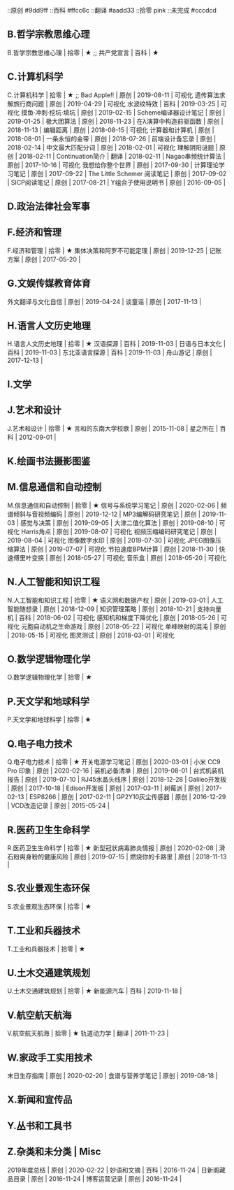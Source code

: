 
::原创    #9dd9ff
::百科    #ffcc6c
::翻译    #aadd33
::拾零    pink
::未完成  #cccdcd

## B.哲学宗教思维心理

B.哲学宗教思维心理                          | 拾零 | ★
;; 共产党宣言                               | 百科 | ★

## C.计算机科学

C.计算机科学                                | 拾零 | ★
;; Bad Apple!!                              | 原创 | 2019-08-11 | 可视化
遗传算法求解旅行商问题                      | 原创 | 2019-04-29 | 可视化
水波纹特效                                  | 百科 | 2019-03-25 | 可视化
摸鱼·冲刺·挖坑·填坑                         | 原创 | 2019-02-15 | 
Scheme编译器设计笔记                        | 原创 | 2019-01-25 | 
极大团算法                                  | 原创 | 2018-11-23 | 
在λ演算中构造前驱函数                       | 原创 | 2018-11-13 | 
编辑距离                                    | 原创 | 2018-08-15 | 可视化
计算器和计算机                              | 原创 | 2018-08-01 | 
一条永恒的金带                              | 原创 | 2018-07-26 | 
前端设计备忘录                              | 原创 | 2018-02-14 | 
中文最大匹配分词                            | 原创 | 2018-02-01 | 可视化
理解阴阳谜题                                | 原创 | 2018-02-11 | 
Continuation简介                            | 翻译 | 2018-02-11 | 
Nagao串频统计算法                           | 原创 | 2017-10-16 | 可视化
我想给你整个世界                            | 原创 | 2017-09-30 | 
计算理论学习笔记                            | 原创 | 2017-09-22 | 
The Little Schemer 阅读笔记                 | 原创 | 2017-09-02 | 
SICP阅读笔记                                | 原创 | 2017-08-21 | 
Y组合子使用说明书                           | 原创 | 2016-09-05 | 

## D.政治法律社会军事

## F.经济和管理

F.经济和管理                                | 拾零 | ★
集体决策和阿罗不可能定理                    | 原创 | 2019-12-25 | 
记账方案                                    | 原创 | 2017-05-20 | 

## G.文娱传媒教育体育

外文翻译与文化自信                          | 原创 | 2019-04-24 | 
谈童谣                                      | 原创 | 2017-11-13 | 

## H.语言人文历史地理

H.语言人文历史地理                          | 拾零 | ★
汉语探源                                    | 百科 | 2019-11-03 | 
日语与日本文化                              | 百科 | 2019-11-03 | 
东北亚语言探源                              | 百科 | 2019-11-03 | 
舟山游记                                    | 原创 | 2017-12-13 | 

## I.文学

## J.艺术和设计

J.艺术和设计                                | 拾零 | ★
言和的东南大学校歌                          | 原创 | 2015-11-08 | 
星之所在                                    | 百科 | 2012-09-01 | 

## K.绘画书法摄影图鉴

## M.信息通信和自动控制

M.信息通信和自动控制                        | 拾零 | ★
信号与系统学习笔记                          | 原创 | 2020-02-06 | 
频谱倾斜与音视频编码                        | 原创 | 2019-12-12 | 
MP3编解码研究笔记                           | 原创 | 2019-11-03 | 
感觉与决策                                  | 原创 | 2019-09-05 | 
大津二值化算法                              | 原创 | 2019-08-10 | 可视化
Harris角点                                  | 原创 | 2019-08-07 | 可视化
视频压缩编码研究笔记                        | 原创 | 2019-08-04 | 可视化
图像数字水印                                | 原创 | 2019-07-30 | 可视化
JPEG图像压缩算法                            | 原创 | 2019-07-07 | 可视化
节拍速度BPM计算                             | 原创 | 2018-11-30 | 
快速傅里叶变换                              | 原创 | 2018-05-27 | 可视化
音乐盒                                      | 原创 | 2018-05-20 | 可视化

## N.人工智能和知识工程

N.人工智能和知识工程                        | 拾零 | ★
语义网和数据产权                            | 原创 | 2019-03-01 | 
人工智能随想录                              | 原创 | 2018-12-09 | 
知识管理策略                                | 原创 | 2018-10-21 | 
支持向量机                                  | 百科 | 2018-06-02 | 可视化
感知机和梯度下降优化                        | 原创 | 2018-05-26 | 可视化
元胞自动机之生命游戏                        | 原创 | 2018-05-22 | 可视化
单峰映射的混沌                              | 原创 | 2018-05-15 | 可视化
图灵测试                                    | 原创 | 2018-03-01 | 可视化

## O.数学逻辑物理化学

O.数学逻辑物理化学                          | 拾零 | ★

## P.天文学和地球科学

P.天文学和地球科学                          | 拾零 | ★

## Q.电子电力技术

Q.电子电力技术                              | 拾零 | ★
开关电源学习笔记                            | 原创 | 2020-03-01 | 
小米 CC9 Pro 印象                           | 原创 | 2020-02-16 | 
装机必备清单                                | 原创 | 2019-08-01 | 
台式机装机报告                              | 原创 | 2019-07-10 | 
RJ45水晶头线序                              | 原创 | 2018-12-28 | 
Galileo开发板                               | 原创 | 2017-10-18 | 
Edison开发板                                | 原创 | 2017-03-11 | 
树莓派                                      | 原创 | 2017-02-13 | 
ESP8266                                     | 原创 | 2017-02-11 | 
GP2Y10灰尘传感器                            | 原创 | 2016-12-29 | 
VCD改造记录                                 | 原创 | 2015-05-24 | 

## R.医药卫生生命科学

R.医药卫生生命科学                          | 拾零 | ★
新型冠状病毒肺炎情报                        | 原创 | 2020-02-08 | 
滑石粉爽身粉的健康风险                      | 原创 | 2019-07-15 | 
燃烧你的卡路里                              | 原创 | 2018-11-13 | 

## S.农业景观生态环保

S.农业景观生态环保                          | 拾零 | ★

## T.工业和兵器技术

T.工业和兵器技术                            | 拾零 | ★

## U.土木交通建筑规划

U.土木交通建筑规划                          | 拾零 | ★
新能源汽车                                  | 百科 | 2019-11-18 | 

## V.航空航天航海

V.航空航天航海                              | 拾零 | ★
轨道动力学                                  | 翻译 | 2011-11-23 | 

## W.家政手工实用技术

末日生存指南                                | 原创 | 2020-02-20 | 
食谱与营养学笔记                            | 原创 | 2019-08-18 | 

## X.新闻和宣传品

## Y.丛书和工具书

## Z.杂类和未分类 | Misc

2019年度总结                                | 原创 | 2020-02-22 | 
妙语和文摘                                  | 百科 | 2016-11-24 | 
日新阁藏品目录                              | 原创 | 2016-11-24 | 
博客运营记录                                | 原创 | 2016-11-24 | 







